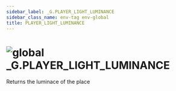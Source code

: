 ```yaml
---
sidebar_label: _G.PLAYER_LIGHT_LUMINANCE
sidebar_class_name: env-tag env-global
title: PLAYER_LIGHT_LUMINANCE
---
```


# <img src='/img/wiki/global.png' alt='global' data-tag='env-tag' /> **_G**.PLAYER_LIGHT_LUMINANCE
Returns the luminace of the place<br/>
